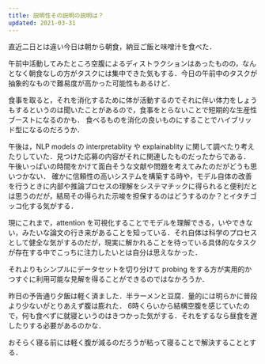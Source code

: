 ```yaml
---
title: 説明性その説明の説明は？
updated: 2021-03-31
---
```


直近二日とは違い今日は朝から朝食，納豆ご飯と味噌汁を食べた．

午前中活動してみたところ空腹によるディストラクションはあったものの，なんとなく朝食なしの方がタスクには集中できた気もする．今日の午前中のタスクが抽象的なもので難易度が高かった可能性もあるけど．

食事を取ると，それを消化するために体が活動するのでそれに伴い体力をしょうもするというのは聞いたことがあるので，食事をとらないことで短期的な生産性ブーストになるのかも．
食べるものを消化の良いものにすることでハイブリッド型になるのだろうか．


午後は，NLP models の interpretablity や explainablity に関して調べたり考えたりしていた．見つけた応募の内容がそれに関連したものだったからである．
午後いっぱいの時間をかけて面白そうな文献や問題を考えてみたのだがどうも思いつかない．
確かに信頼性の高いシステムを構築する時や，モデル自体の改善を行うときに内部や推論プロセスの理解をシステマチックに得られると便利だとは思うのだが，結局その得られた示唆を担保するのはどうするのか？とイタチゴッコ化する気がする．

現にこれまで，attention を可視化することでモデルを理解できる，いやできない，みたいな論文の行き来があることを知っている．それ自体は科学のプロセスとして健全な気がするのだが，現実に解かれることを待っている具体的なタスクが存在する中でこっちに注力したいとは自分は思えなかった．

それよりもシンプルにデータセットを切り分けて probing をする方が実用的かつすぐに利用可能な見解を得ることができるのではなかろうか．

昨日の予告通り夕飯は軽く済ました．半ラーメンと豆腐．量的には明らかに普段より少ないがとりあえず腹は膨れた．
6時くらいから結構空腹を感じていたので，何も食べずに就寝というのはきつかった気がする．それをするなら昼食を遅したりする必要があるのかな．

おそらく寝る前には軽く腹が減るのだろうが粘って寝ることで解決することとする．
